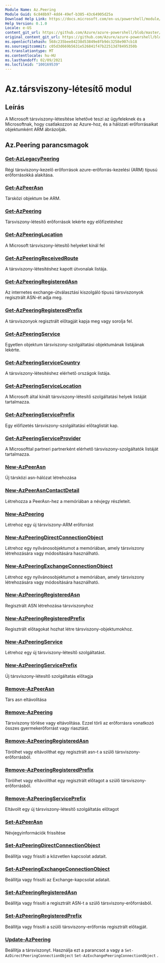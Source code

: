 ```yaml
---
Module Name: Az.Peering
Module Guid: 6c848b97-4dd4-49ef-b385-43c64905d25a
Download Help Link: https://docs.microsoft.com/en-us/powershell/module/az.peering.md
Help Version: 0.1.0
Locale: e-US
content_git_url: https://github.com/Azure/azure-powershell/blob/master/src/Peering/Peering/help/Az.Peering.md
original_content_git_url: https://github.com/Azure/azure-powershell/blob/master/src/Peering/Peering/help/Az.Peering.md
ms.openlocfilehash: 568c235bee84238d53849e8fb9dc3258e907cb18
ms.sourcegitcommit: c05d3d669b5631e526841f47b22513d78495350b
ms.translationtype: MT
ms.contentlocale: hu-HU
ms.lasthandoff: 02/09/2021
ms.locfileid: "100169539"
---
```

# Az.társviszony-létesítő modul
## Leírás
A Microsoft társviszony-létesítése lehetővé teszi az ügyfeleknek és a Microsoftnak, hogy csatlakozzon az Azure-hoz, és a hálózati erőforrásaikat objektumként ARM ábrázolják.

## Az.Peering parancsmagok
### [Get-AzLegacyPeering](Get-AzLegacyPeering.md)
Régi társviszony-kezelő erőforrások azure-erőforrás-kezelési (ARM) típusú erőforrásokká alakítása. 

### [Get-AzPeerAsn](Get-AzPeerAsn.md)
Társközi objektum be ARM.

### [Get-AzPeering](Get-AzPeering.md)
Társviszony-létesítő erőforrások lekérte egy előfizetéshez

### [Get-AzPeeringLocation](Get-AzPeeringLocation.md)
A Microsoft társviszony-létesítő helyeket kínál fel

### [Get-AzPeeringReceivedRoute](Get-AzPeeringReceivedRoute.md)
A társviszony-létesítéshez kapott útvonalak listája.

### [Get-AzPeeringRegisteredAsn](Get-AzPeeringRegisteredAsn.md)
Az internetes exchange-útválasztási kiszolgáló típusú társviszonyok regisztrált ASN-ét adja meg.

### [Get-AzPeeringRegisteredPrefix](Get-AzPeeringRegisteredPrefix.md)
A társviszonyok regisztrált előtagját kapja meg vagy sorolja fel.

### [Get-AzPeeringService](Get-AzPeeringService.md)
Egyetlen objektum társviszony-szolgáltatási objektumának listájának lekérte.

### [Get-AzPeeringServiceCountry](Get-AzPeeringServiceCountry.md)
A társviszony-létesítéshez elérhető országok listája.

### [Get-AzPeeringServiceLocation](Get-AzPeeringServiceLocation.md)
A Microsoft által kínált társviszony-létesítő szolgáltatási helyek listáját tartalmazza.

### [Get-AzPeeringServicePrefix](Get-AzPeeringServicePrefix.md)
Egy előfizetés társviszony-szolgáltatási előtaglistát kap.

### [Get-AzPeeringServiceProvider](Get-AzPeeringServiceProvider.md)
A Microsofttal partneri partnerként elérhető társviszony-szolgáltatók listáját tartalmazza.

### [New-AzPeerAsn](New-AzPeerAsn.md)
Új társközi asn-hálózat létrehozása 

### [New-AzPeerAsnContactDetail](New-AzPeerAsnContactDetail.md)
Létrehozza a PeerAsn-hez a memóriában a névjegy részleteit. 

### [New-AzPeering](New-AzPeering.md)
Létrehoz egy új társviszony-ARM erőforrást

### [New-AzPeeringDirectConnectionObject](New-AzPeeringDirectConnectionObject.md)
Létrehoz egy nyilvánosobjektumot a memóriában, amely társviszony létrehozására vagy módosítására használható.

### [New-AzPeeringExchangeConnectionObject](New-AzPeeringExchangeConnectionObject.md)
Létrehoz egy nyilvánosobjektumot a memóriában, amely társviszony létrehozására vagy módosítására használható.

### [New-AzPeeringRegisteredAsn](New-AzPeeringRegisteredAsn.md)
Regisztrált ASN létrehozása társviszonyhoz

### [New-AzPeeringRegisteredPrefix](New-AzPeeringRegisteredPrefix.md)
Regisztrált előtagokat hozhat létre társviszony-objektumokhoz.

### [New-AzPeeringService](New-AzPeeringService.md)
Létrehoz egy új társviszony-létesítő szolgáltatást.

### [New-AzPeeringServicePrefix](New-AzPeeringServicePrefix.md)
Új társviszony-létesítő szolgáltatás előtagja

### [Remove-AzPeerAsn](Remove-AzPeerAsn.md)
Társ asn eltávolítása

### [Remove-AzPeering](Remove-AzPeering.md)
Társviszony törlése vagy eltávolítása. Ezzel törli az erőforrásra vonatkozó összes gyermekerőforrást vagy riasztást.

### [Remove-AzPeeringRegisteredAsn](Remove-AzPeeringRegisteredAsn.md)
Törölhet vagy eltávolíthat egy regisztrált asn-t a szülő társviszony-erőforrásból.

### [Remove-AzPeeringRegisteredPrefix](Remove-AzPeeringRegisteredPrefix.md)
Törölhet vagy eltávolíthat egy regisztrált előtagot a szülő társviszony-erőforrásból.

### [Remove-AzPeeringServicePrefix](Remove-AzPeeringServicePrefix.md)
Eltávolít egy új társviszony-létesítő szolgáltatás előtagot

### [Set-AzPeerAsn](Set-AzPeerAsn.md)
Névjegyinformációk frissítése

### [Set-AzPeeringDirectConnectionObject](Set-AzPeeringDirectConnectionObject.md)
Beállítja vagy frissíti a közvetlen kapcsolat adatait. 

### [Set-AzPeeringExchangeConnectionObject](Set-AzPeeringExchangeConnectionObject.md)
Beállítja vagy frissíti az Exchange-kapcsolat adatait. 

### [Set-AzPeeringRegisteredAsn](Set-AzPeeringRegisteredAsn.md)
Beállítja vagy frissíti a regisztrált ASN-t a szülő társviszony-erőforrásból.

### [Set-AzPeeringRegisteredPrefix](Set-AzPeeringRegisteredPrefix.md)
Beállítja vagy frissíti a szülő társviszony-erőforrás regisztrált előtagját.

### [Update-AzPeering](Update-AzPeering.md)
Beállítja a társviszonyt. Használja ezt a parancsot a vagy a `Set-AzDirectPeeringConnectionObject` `Set-AzExchangePeeringConnectionObject` .

